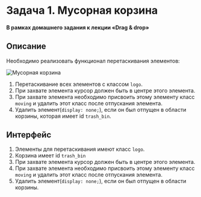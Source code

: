 # Задача 1. Мусорная корзина

#### В рамках домашнего задания к лекции «Drag & drop»

## Описание

Необходимо реализовать функционал перетаскивания элементов:

![Мусорная корзина](./res/1.gif)

1. Перетаскивание всех элементов с классом `logo`.
2. При захвате элемента курсор должен быть в центре этого элемента.
3. При захвате элемента необходимо присвоить этому элементу класс `moving` и удалить этот класс после отпускания элемента.
4. Удалить элемент(`display: none;`), если он был отпущен в области корзины, которая имеет id `trash_bin`.

## Интерфейс

1. Элементы для перетаскивания имеют класс `logo`.
2. Корзина имеет id `trash_bin`
3. При захвате элемента курсор должен быть в центре этого элемента.
4. При захвате элемента необходимо присвоить этому элементу класс `moving` и удалить этот класс после отпускания элемента.
5. Удалить элемент(`display: none;`), если он был отпущен в области корзины.
